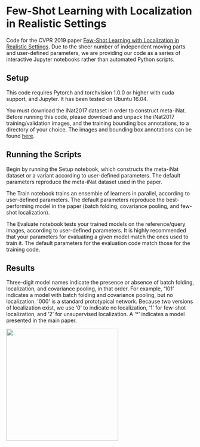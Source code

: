 # Few-Shot Learning with Localization in Realistic Settings

Code for the CVPR 2019 paper [Few-Shot Learning with Localization in Realistic Settings](https://arxiv.org/abs/1904.08502). 
Due to the sheer number of independent moving parts and user-defined parameters, we are providing our code as a series of 
interactive Jupyter notebooks rather than automated Python scripts. 

## Setup

This code requires Pytorch and torchvision 1.0.0 or higher with cuda support, and Jupyter. It has been tested on Ubuntu 16.04. 

You must download the iNat2017 dataset in order to construct meta-iNat. 
Before running this code, please download and unpack the iNat2017 training/validation images, and the training 
bounding box annotations, to a directory of your choice. The images and bounding box annotations can be found 
[here](https://github.com/visipedia/inat_comp/blob/master/2017/README.md#Data). 

## Running the Scripts

Begin by running the Setup notebook, which constructs the meta-iNat dataset or a variant according to user-defined parameters. 
The default parameters reproduce the meta-iNat dataset used in the paper. 

The Train notebook trains an ensemble of learners in parallel, according to user-defined parameters. 
The default parameters reproduce the best-performing model in the paper 
(batch folding, covariance pooling, and few-shot localization). 

The Evaluate notebook tests your trained models on the reference/query images, according to user-defined parameters. 
It is highly recommended that your parameters for evaluating a given model match the ones used to train it.
The default parameters for the evaluation code match those for the training code. 

## Results

Three-digit model names indicate the presence or absence of batch folding, localization, and covariance pooling, in that order. 
For example, ‘101’ indicates a model with batch folding and covariance pooling, but no localization. 
'000' is a standard prototypical network. 
Because two versions of localization exist, we use ‘0’ to indicate no localization,
‘1’ for few-shot localization, and ‘2’ for unsupervised localization. 
A ‘*’ indicates a model presented in the main paper.


<img src="https://raw.githubusercontent.com/daviswer/fewshotlocal/master/results.png" width="300">
